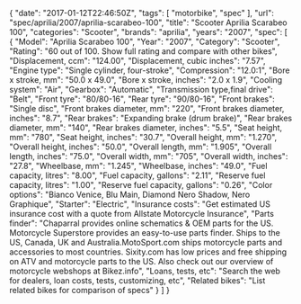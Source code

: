 {
    "date": "2017-01-12T22:46:50Z",
    "tags": [
        "motorbike",
        "spec"
    ],
    "url": "spec\/aprilia\/2007\/aprilia-scarabeo-100",
    "title": "Scooter Aprilia Scarabeo 100",
    "categories": "Scooter",
    "brands": "aprilia",
    "years": "2007",
    "spec": [
        {
            "Model": "Aprilia Scarabeo 100",
            "Year": "2007",
            "Category": "Scooter",
            "Rating": "60 out of 100. Show full rating and compare with other bikes",
            "Displacement, ccm": "124.00",
            "Displacement, cubic inches": "7.57",
            "Engine type": "Single cylinder, four-stroke",
            "Compression": "12.0:1",
            "Bore x stroke, mm": "50.0 x 49.0",
            "Bore x stroke, inches": "2.0 x 1.9",
            "Cooling system": "Air",
            "Gearbox": "Automatic",
            "Transmission type,final drive": "Belt",
            "Front tyre": "80\/80-16",
            "Rear tyre": "90\/80-16",
            "Front brakes": "Single disc",
            "Front brakes diameter, mm": "220",
            "Front brakes diameter, inches": "8.7",
            "Rear brakes": "Expanding brake (drum brake)",
            "Rear brakes diameter, mm": "140",
            "Rear brakes diameter, inches": "5.5",
            "Seat height, mm": "780",
            "Seat height, inches": "30.7",
            "Overall height, mm": "1.270",
            "Overall height, inches": "50.0",
            "Overall length, mm": "1.905",
            "Overall length, inches": "75.0",
            "Overall width, mm": "705",
            "Overall width, inches": "27.8",
            "Wheelbase, mm": "1.245",
            "Wheelbase, inches": "49.0",
            "Fuel capacity, litres": "8.00",
            "Fuel capacity, gallons": "2.11",
            "Reserve fuel capacity, litres": "1.00",
            "Reserve fuel capacity, gallons": "0.26",
            "Color options": "Bianco Venice, Blu Main, Diamond Nero Shadow, Nero Graphique",
            "Starter": "Electric",
            "Insurance costs": "Get estimated US insurance cost with a quote from Allstate Motorcycle Insurance",
            "Parts finder": "Chaparral provides online schematics & OEM parts for the US.   Motorcycle Superstore provides an easy-to-use parts finder. Ships to the US, Canada, UK and Australia.MotoSport.com ships motorcycle parts and accessories to most countries.    Sixity.com has low prices and free shipping on ATV and motorcycle parts to the US. Also check out our overview of motorcycle webshops at Bikez.info",
            "Loans, tests, etc": "Search the web for dealers, loan costs, tests, customizing, etc",
            "Related bikes": "List related bikes for comparison of specs"
        }
    ]
}